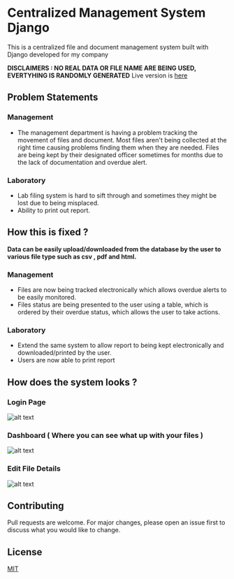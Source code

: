 # Centralized Management System Django

This is a centralized file and document management system built with Django developed for my company

**DISCLAIMERS : NO REAL DATA OR FILE NAME ARE BEING USED, EVERTYHING IS RANDOMLY GENERATED**
Live version is [here](https://faizalazman.pythonanywhere.com/)

## Problem Statements
### Management
- The management department is having a problem tracking the movement of files and document. Most files aren't being collected at the right time causing problems finding them when they are needed. Files are being kept by their designated officer sometimes for months due to the lack of documentation and overdue alert.

### Laboratory
- Lab filing system is hard to sift through and sometimes they might be lost due to being misplaced.
- Ability to print out report.

## How this is fixed ?
**Data can be easily upload/downloaded from the database by the user to various file type such as csv , pdf and html.**
### Management
- Files are now being tracked electronically which allows overdue alerts to be easily monitored.
- Files status are being presented to the user using a table, which is ordered by their overdue status, which allows the user to take actions.

### Laboratory
- Extend the same system to allow report to being kept electronically and downloaded/printed by the user.
- Users are now able to print report 

## How does the system looks ?
### Login Page
![alt text](https://github.com/sahilsao/covtest-bysahil/blob/master/screenshots/login.png)
### Dashboard ( Where you can see what up with your files )
![alt text](https://github.com/sahilsao/covtest-bysahil/blob/master/screenshots/dashboard.png)
### Edit File Details
![alt text](https://github.com/sahilsao/covtest-bysahil/blob/master/screenshots/edit.png)


## Contributing
Pull requests are welcome. For major changes, please open an issue first to discuss what you would like to change.


## License
[MIT](https://choosealicense.com/licenses/mit/)
